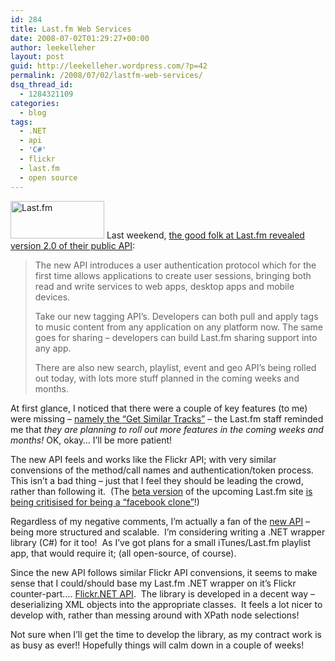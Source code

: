 ```yaml
---
id: 284
title: Last.fm Web Services
date: 2008-07-02T01:29:27+00:00
author: leekelleher
layout: post
guid: http://leekelleher.wordpress.com/?p=42
permalink: /2008/07/02/lastfm-web-services/
dsq_thread_id:
  - 1284321109
categories:
  - blog
tags:
  - .NET
  - api
  - 'C#'
  - flickr
  - last.fm
  - open source
---
```

[<img class="alignright" src="http://cdn.last.fm/depth/advertising/lastfm/badge_red_rev.gif" alt="Last.fm" width="150" height="60" />](http://www.last.fm/) Last weekend, [the good folk at Last.fm revealed version 2.0 of their public API](http://blog.last.fm/2008/06/27/developers-developers-developers):

> The new API introduces a user authentication protocol which for the first time allows applications to create user sessions, bringing both read and write services to web apps, desktop apps and mobile devices.
> 
> Take our new tagging API’s. Developers can both pull and apply tags to music content from any application on any platform now. The same goes for sharing – developers can build Last.fm sharing support into any app.
> 
> There are also new search, playlist, event and geo API’s being rolled out today, with lots more stuff planned in the coming weeks and months.

At first glance, I noticed that there were a couple of key features (to me) were missing &#8211; [namely the &#8220;Get Similar Tracks&#8221;](http://www.last.fm/group/Last.fm+Web+Services/forum/21604/_/426605) &#8211; the Last.fm staff reminded me that _they are planning to roll out more features in the coming weeks and months!_ OK, okay&#8230; I&#8217;ll be more patient!

The new API feels and works like the Flickr API; with very similar convensions of the method/call names and authentication/token process.  This isn&#8217;t a bad thing &#8211; just that I feel they should be leading the crowd, rather than following it.  (The [beta version](http://beta.last.fm/home) of the upcoming Last.fm site [is being critisised for being a &#8220;facebook clone&#8221;](http://www.last.fm/group/Last.fm+Beta/forum/95114/_/427221)!)

Regardless of my negative comments, I&#8217;m actually a fan of the [new API](http://www.last.fm/api) &#8211; being more structured and scalable.  I&#8217;m considering writing a .NET wrapper library (C#) for it too!  As I&#8217;ve got plans for a small iTunes/Last.fm playlist app, that would require it; (all open-source, of course).

Since the new API follows similar Flickr API convensions, it seems to make sense that I could/should base my Last.fm .NET wrapper on it&#8217;s Flickr counter-part&#8230;. [Flickr.NET API](http://www.wackylabs.net/flickr/flickr-api/).  The library is developed in a decent way &#8211; deserializing XML objects into the appropriate classes.  It feels a lot nicer to develop with, rather than messing around with XPath node selections!

Not sure when I&#8217;ll get the time to develop the library, as my contract work is as busy as ever!! Hopefully things will calm down in a couple of weeks!